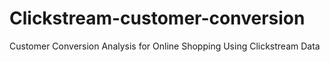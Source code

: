 # Clickstream-customer-conversion
Customer Conversion Analysis for Online Shopping Using Clickstream Data
